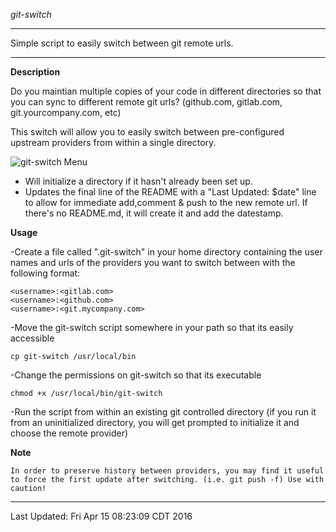 *git-switch*

---

Simple script to easily switch between git remote urls.

---

**Description**

Do you maintian multiple copies of your code in different directories so that you can sync to different remote git urls?  (github.com, gitlab.com, git.yourcompany.com, etc)

This switch will allow you to easily switch between pre-configured upstream providers from within a single directory.  

<img src="http://www.jeffpickell.com/git-switch/images/git-switch_menu.png" alt="git-switch Menu">

- Will initialize a directory if it hasn't already been set up.  
- Updates the final line of the README with a "Last Updated: $date" line to allow for immediate add,comment & push to the new remote url.  If there's no README.md, it will create it and add the datestamp.

**Usage**

-Create a file called ".git-switch" in your home directory containing the user names and urls of the providers you want to switch between with the following format:

```
<username>:<gitlab.com>
<username>:<github.com>
<username>:<git.mycompany.com>
```

-Move the git-switch script somewhere in your path so that its easily accessible

```
cp git-switch /usr/local/bin
```

-Change the permissions on git-switch so that its executable

```
chmod +x /usr/local/bin/git-switch
```

-Run the script from within an existing git controlled directory (if you run it from an uninitialized directory, you will get prompted to initialize it and choose the remote provider)

**Note**

`In order to preserve history between providers, you may find it useful to force the first update after switching. (i.e. git push -f) Use with caution!`

----

Last Updated: Fri Apr 15 08:23:09 CDT 2016
